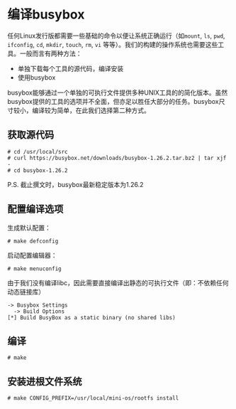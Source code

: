 # 编译busybox

任何Linux发行版都需要一些基础的命令以便让系统正确运行（如`mount`, `ls`, `pwd`, `ifconfig`, `cd`, `mkdir`, `touch`, `rm`, `vi` 等等）。我们的构建的操作系统也需要这些工具。一般而言有两种方法：

* 单独下载每个工具的源代码，编译安装
* 使用busybox

busybox能够通过一个单独的可执行文件提供多种UNIX工具的的简化版本。虽然busybox提供的工具的选项并不全面，但亦足以胜任大部分的任务。busybox尺寸较小，编译较为简单，在此我们选择第二种方式。

## 获取源代码

```
# cd /usr/local/src
# curl https://busybox.net/downloads/busybox-1.26.2.tar.bz2 | tar xjf -
# cd busybox-1.26.2
```

P.S. 截止撰文时，busybox最新稳定版本为1.26.2

## 配置编译选项

生成默认配置：

```
# make defconfig
```

启动配置编辑器：

```
# make menuconfig
```

由于我们没有编译libc，因此需要直接编译出静态的可执行文件（即：不依赖任何动态链接库）

```
-> Busybox Settings
  -> Build Options
[*] Build BusyBox as a static binary (no shared libs)
```

## 编译

```
# make
```

## 安装进根文件系统

```
# make CONFIG_PREFIX=/usr/local/mini-os/rootfs install
```
